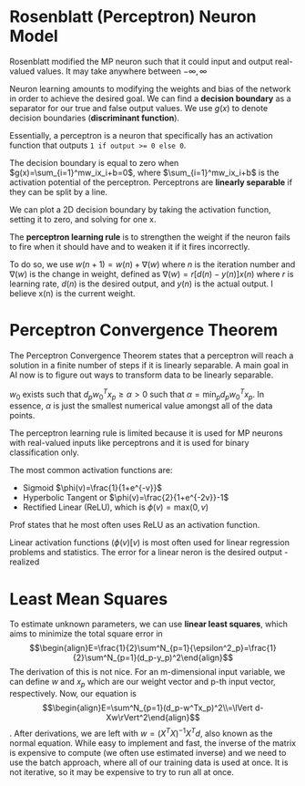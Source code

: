 # Rosenblatt (Perceptron) Neuron Model
Rosenblatt modified the MP neuron such that it could input and output real-valued values. It may take anywhere between $-\infty, \infty$ 

Neuron learning amounts to modifying the weights and bias of the network in order to achieve the desired goal. We can find a **decision boundary** as a separator for our true and false output values. We use $g(x)$ to denote decision boundaries (**discriminant function**). 

Essentially, a perceptron is a neuron that specifically has an activation function that outputs `1 if output >= 0 else 0`. 

The decision boundary is equal to zero when $g(x)=\sum_{i=1}^mw_ix_i+b=0$, where $\sum_{i=1}^mw_ix_i+b$ is the activation potential of the perceptron. Perceptrons are **linearly separable** if they can be split by a line. 

We can plot a 2D decision boundary by taking the activation function, setting it to zero, and solving for one x. 

The **perceptron learning rule** is to strengthen the weight if the neuron fails to fire when it should have and to weaken it if it fires incorrectly. 

To do so, we use $w(n+1)=w(n)+\nabla(w)$ where $n$ is the iteration number and $\nabla(w)$ is the change in weight, defined as $\nabla(w)=r[d(n)-y(n)]x(n)$ where $r$ is learning rate, $d(n)$ is the desired output, and $y(n)$ is the actual output. I believe x(n) is the current weight. 
# Perceptron Convergence Theorem
The Perceptron Convergence Theorem states that a perceptron will reach a solution in a finite number of steps if it is linearly separable. A main goal in AI now is to figure out ways to transform data to be linearly separable. 

$w_0$ exists such that $d_pw^T_0x_p \geq \alpha > 0$ such that $\alpha=\text{min}_pd_pw^T_0x_p$. In essence, $\alpha$ is just the smallest numerical value amongst all of the data points. 

The perceptron learning rule is limited because it is used for MP neurons with real-valued inputs like perceptrons and it is used for binary classification only. 

The most common activation functions are:

- Sigmoid $\phi(v)=\frac{1}{1+e^{-v}}$
- Hyperbolic Tangent or $\phi(v)=\frac{2}{1+e^{-2v}}-1$
- Rectified Linear (ReLU), which is $\phi(v)=\text{max}(0,v)$

Prof states that he most often uses ReLU as an activation function. 

Linear activation functions ($\phi(v)[v$) is most often used for linear regression problems and statistics. The error for a linear neron is the desired output - realized

# Least Mean Squares
To estimate unknown parameters, we can use **linear least squares**, which aims to minimize the total square error in $$\begin{align}E=\frac{1}{2}\sum^N_{p=1}{\epsilon^2_p}=\frac{1}{2}\sum^N_{p=1}(d_p-y_p)^2\end{align}$$The derivation of this is not nice. For an m-dimensional input variable, we can define $w$ and $x_p$ which are our weight vector and p-th input vector, respectively. Now, our equation is $$\begin{align}E=\sum^N_{p=1}(d_p-w^Tx_p)^2\\=\lVert d-Xw\rVert^2\end{align}$$. After derivations, we are left with $w=(X^TX)^{-1}X^Td$, also known as the normal equation. While easy to implement and fast, the inverse of the matrix is expensive to compute (we often use estimated inverse) and we need to use the batch approach, where all of our training data is used at once. It is not iterative, so it may be expensive to try to run all at once. 
